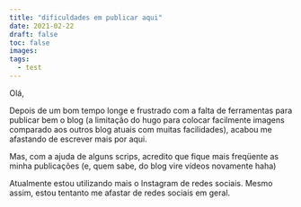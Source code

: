 ```yaml
---
title: "dificuldades em publicar aqui"
date: 2021-02-22
draft: false
toc: false
images:
tags:
  - test
---
```


Olá,

Depois de um bom tempo longe e frustrado com a falta de ferramentas para publicar bem o blog (a limitação do hugo para colocar facilmente imagens comparado aos outros blog atuais com muitas facilidades), acabou me afastando de escrever mais por aqui.

Mas, com a ajuda de alguns scrips, acredito que fique mais freqüente as minha publicações (e, quem sabe, do blog vire vídeos novamente haha)

Atualmente estou utilizando mais o Instagram de redes sociais. Mesmo assim, estou tentanto me afastar de redes sociais em geral.
